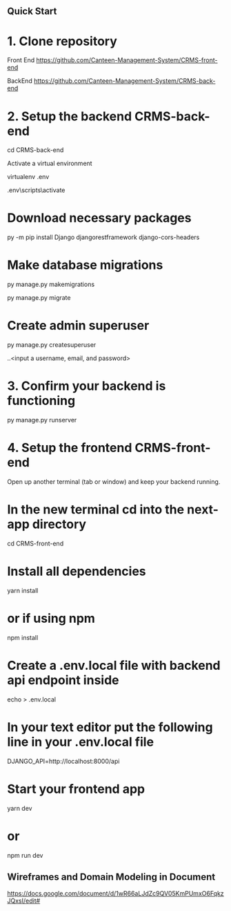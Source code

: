 ## Quick Start

# 1. Clone repository

 Front End 
https://github.com/Canteen-Management-System/CRMS-front-end

 BackEnd
https://github.com/Canteen-Management-System/CRMS-back-end

# 2. Setup the backend CRMS-back-end

cd CRMS-back-end


Activate a virtual environment

virtualenv .env

.env\scripts\activate

# Download necessary packages

py -m pip install Django djangorestframework django-cors-headers

# Make database migrations

py manage.py makemigrations

py manage.py migrate 

# Create admin superuser

py manage.py createsuperuser

..<input a username, email, and password>


# 3. Confirm your backend is functioning

py manage.py runserver

# 4. Setup the frontend CRMS-front-end

Open up another terminal (tab or window) and keep your backend running.

# In the new terminal cd into the next-app directory

cd CRMS-front-end

# Install all dependencies

yarn install 

# or if using npm

npm install

# Create a .env.local file with backend api endpoint inside

echo > .env.local

# In your text editor put the following line in your .env.local file

DJANGO_API=http://localhost:8000/api

# Start your frontend app
yarn dev

# or
npm run dev


## Wireframes and Domain Modeling in Document
https://docs.google.com/document/d/1wR66aLJdZc9QV05KmPUmxO6FqkzJQxsI/edit#
